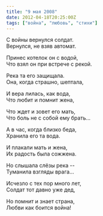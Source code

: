 ```yaml
---
title: "9 мая 2008"
date: 2012-04-18T20:25:00Z
tags: ["война", "любовь", "стихи"]
---
```


С войны вернулся солдат.  
Вернулся, не взяв автомат.

Принес котелок он с водой,  
Что взял он при встрече с рекой.

Река та его защищала.  
Она, когда страшно, шептала,

И вера лилась, как вода,  
Что любит и помнит жена,

Что ждет и зовет его мать,  
Что боль не с собой ему брать...

А в час, когда близко беда,  
Хранила его та вода.

И плакали мать и жена,  
Их радость была сожжена.

Но слышала слёзы река --  
Туманила взгляды врага...

Исчезло с тех пор много лет,  
Солдат тот давно уже дед,

Но помнит и знает страна,  
Любви как боится война!  
